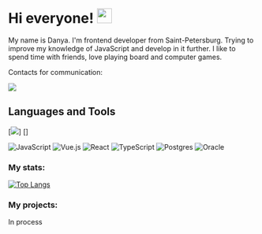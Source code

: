 # Hi everyone! <img src="https://media.giphy.com/media/hvRJCLFzcasrR4ia7z/giphy.gif" width="30px"/>
My name is Danya. I'm frontend developer from Saint-Petersburg. Trying to improve my knowledge of JavaScript and develop in it further. I like to spend time with friends, love playing board and computer games.

Contacts for communication:

  [<img src="https://img.shields.io/badge/Telegram-2CA5E0?style=for-the-badge&logo=telegram&logoColor=white">](https://t.me/borbos0)
    
## Languages and Tools

[<img src="https://img.shields.io/badge/javascript-%23323330.svg?style=for-the-badge&logo=javascript&logoColor=%23F7DF1E">]
[<img src="">]

![JavaScript](https://img.shields.io/badge/javascript-%23323330.svg?style=for-the-badge&logo=javascript&logoColor=%23F7DF1E) ![Vue.js](https://img.shields.io/badge/vuejs-%2335495e.svg?style=for-the-badge&logo=vuedotjs&logoColor=%234FC08D) ![React](https://img.shields.io/badge/react-%2320232a.svg?style=for-the-badge&logo=react&logoColor=%2361DAFB) ![TypeScript](https://img.shields.io/badge/typescript-%23007ACC.svg?style=for-the-badge&logo=typescript&logoColor=white) ![Postgres](https://img.shields.io/badge/postgres-%23316192.svg?style=for-the-badge&logo=postgresql&logoColor=white) ![Oracle](https://img.shields.io/badge/Oracle-F80000?style=for-the-badge&logo=oracle&logoColor=white)

### My stats:

[![Top Langs](https://github-readme-stats.vercel.app/api/top-langs/?username=anuraghazra&layout=compact&theme=vision-friendly-dark)](https://github.com/anuraghazra/github-readme-stats)

### My projects:

In process
